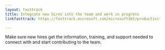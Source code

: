 ```yaml
---
layout: fasttrack
title: Integrate new hires into the team and work in progress
linkfasttrack: https://fasttrack.microsoft.com/microsoft365/productivitylibrary/Integrate-new-hires-into-the-team-and-work-in-progress 

---
```

Make sure new hires get the information, training, and support needed to connect with and start contributing to the team. 